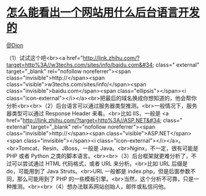 
#  [怎么能看出一个网站用什么后台语言开发的](https://zhihu.com/questions/19735841)



[@Dion](https://zhihu.com/people/1a91c7a549250fafb1f18e8103398105)

（1）试试这个吧&lt;br&gt;&lt;a href=&#34;http://link.zhihu.com/?target=http%3A//w3techs.com/sites/info/baidu.com&#34; class=&#34; external&#34; target=&#34;_blank&#34; rel=&#34;nofollow noreferrer&#34;&gt;&lt;span class=&#34;invisible&#34;&gt;http://&lt;/span&gt;&lt;span class=&#34;visible&#34;&gt;w3techs.com/sites/info/&lt;/span&gt;&lt;span class=&#34;invisible&#34;&gt;baidu.com&lt;/span&gt;&lt;span class=&#34;ellipsis&#34;&gt;&lt;/span&gt;&lt;i class=&#34;icon-external&#34;&gt;&lt;/i&gt;&lt;/a&gt;&lt;br&gt;把最后的域名换成你想知道的，他会帮你分析&lt;br&gt;&lt;br&gt;（2）后台语言可以通过服务器类型推测。&lt;br&gt;一般情况下，服务器类型可以通过 Response Header 来看。&lt;br&gt;比如 IIS，一般是 &lt;a href=&#34;http://link.zhihu.com/?target=http%3A//ASP.NET&#34; class=&#34; external&#34; target=&#34;_blank&#34; rel=&#34;nofollow noreferrer&#34;&gt;&lt;span class=&#34;invisible&#34;&gt;http://&lt;/span&gt;&lt;span class=&#34;visible&#34;&gt;ASP.NET&lt;/span&gt;&lt;span class=&#34;invisible&#34;&gt;&lt;/span&gt;&lt;i class=&#34;icon-external&#34;&gt;&lt;/i&gt;&lt;/a&gt;。&lt;br&gt;Tomcat、Resin、JBoss，一般是 Java。&lt;br&gt;Nginx，不一定，很有可能是 PHP 或者 Python 之类的脚本语言。&lt;br&gt;&lt;br&gt;（3）后台框架就更难分析了，不过可以尝试通过 HTML 代码格式，或者 URL 来分析。&lt;br&gt;比如 URL 后缀是 do，可能用到了 Java Struts。&lt;br&gt;URL 一般都是 index.php，但是后面参数不同，那么可能用到了 PHP 的一些模板引擎。&lt;br&gt;当然，这个分析不可靠，只是一种推测。&lt;br&gt;&lt;br&gt;（4）想办法联系网站创始人，邮件或私信问他。